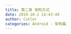 ```yaml
---
title: 第二章 架构方式
date: 2019-10-2 14:43:49
author: Cutler
categories: Android - 架构篇
---
```


<br><br>